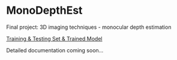 # MonoDepthEst

Final project: 3D imaging techniques - monocular depth estimation

[Training & Testing Set & Trained Model](https://drive.google.com/drive/folders/1VK3gDkks7Rdm6tKRP3AodhZMMlU23o0P?usp=sharing)

Detailed documentation coming soon...